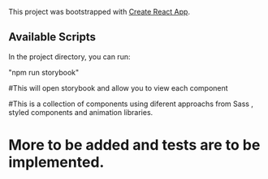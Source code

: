 This project was bootstrapped with [Create React App](https://github.com/facebook/create-react-app).

## Available Scripts

In the project directory, you can run:

"npm run storybook"

#This will open storybook and allow you to view each component

#This is a collection of components using diferent approachs from Sass , styled components and animation libraries. 
# More to be added and tests are to be implemented.

